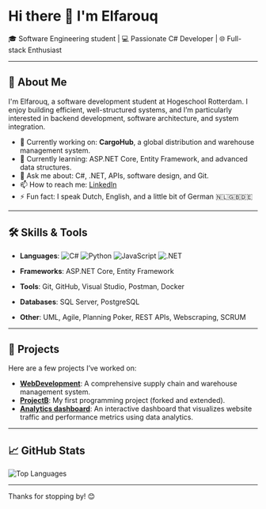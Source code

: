 # Hi there 👋 I'm Elfarouq

🎓 Software Engineering student | 💻 Passionate C# Developer | 🌐 Full-stack Enthusiast

---

## 🚀 About Me

I'm Elfarouq, a software development student at Hogeschool Rotterdam. I enjoy building efficient, well-structured systems, and I’m particularly interested in backend development, software architecture, and system integration.

- 🔭 Currently working on: **CargoHub**, a global distribution and warehouse management system.
- 🌱 Currently learning: ASP.NET Core, Entity Framework, and advanced data structures.
- 💬 Ask me about: C#, .NET, APIs, software design, and Git.
- 📫 How to reach me: [LinkedIn](https://www.linkedin.com/in/elfarouq-bakr-924322269/)
- ⚡ Fun fact: I speak Dutch, English, and a little bit of German 🇳🇱🇬🇧🇩🇪

---

## 🛠️ Skills & Tools

- **Languages**:
![C#](https://img.shields.io/badge/C%23-239120?style=for-the-badge&logo=c-sharp&logoColor=white)
![Python](https://img.shields.io/badge/Python-3776AB?style=for-the-badge&logo=python&logoColor=white)
![JavaScript](https://img.shields.io/badge/JavaScript-F7DF1E?style=for-the-badge&logo=javascript&logoColor=black)
![.NET](https://img.shields.io/badge/.NET-512BD4?style=for-the-badge&logo=dotnet&logoColor=white)

- **Frameworks**: ASP.NET Core, Entity Framework
- **Tools**: Git, GitHub, Visual Studio, Postman, Docker
- **Databases**: SQL Server, PostgreSQL
- **Other**: UML, Agile, Planning Poker, REST APIs, Webscraping, SCRUM

---

## 📂 Projects

Here are a few projects I’ve worked on:

- [**WebDevelopment**](https://github.com/Elfarouqb/Office_Calendar): A comprehensive supply chain and warehouse management system.
- [**ProjectB**](https://github.com/Elfarouqb/ProjectB): My first programming project (forked and extended).
- [**Analytics dashboard**](https://github.com/Elfarouqb/): An interactive dashboard that visualizes website traffic and performance metrics using data analytics.

---

## 📈 GitHub Stats

![Top Languages](https://github-readme-stats.vercel.app/api/top-langs/?username=Elfarouqb&layout=compact&theme=radical)

---

Thanks for stopping by! 😊
